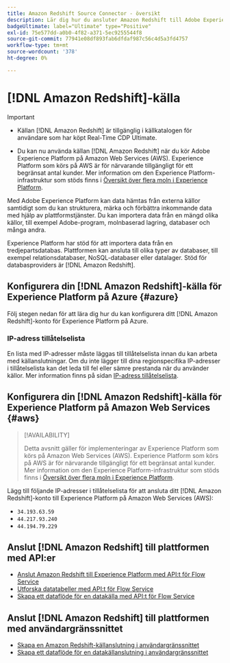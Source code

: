 ```yaml
---
title: Amazon Redshift Source Connector - översikt
description: Lär dig hur du ansluter Amazon Redshift till Adobe Experience Platform med hjälp av API:er eller användargränssnittet.
badgeUltimate: label="Ultimate" type="Positive"
exl-id: 75e577dd-a0b0-4f82-a371-5ec9255544f8
source-git-commit: 77941e08df893fab6dfdaf987c56c4d5a3fd4757
workflow-type: tm+mt
source-wordcount: '378'
ht-degree: 0%

---
```


# [!DNL Amazon Redshift]-källa

>[!IMPORTANT]
>
>- Källan [!DNL Amazon Redshift] är tillgänglig i källkatalogen för användare som har köpt Real-Time CDP Ultimate.
>
>- Du kan nu använda källan [!DNL Amazon Redshift] när du kör Adobe Experience Platform på Amazon Web Services (AWS). Experience Platform som körs på AWS är för närvarande tillgängligt för ett begränsat antal kunder. Mer information om den Experience Platform-infrastruktur som stöds finns i [Översikt över flera moln i Experience Platform](../../../landing/multi-cloud.md).


Med Adobe Experience Platform kan data hämtas från externa källor samtidigt som du kan strukturera, märka och förbättra inkommande data med hjälp av plattformstjänster. Du kan importera data från en mängd olika källor, till exempel Adobe-program, molnbaserad lagring, databaser och många andra.

Experience Platform har stöd för att importera data från en tredjepartsdatabas. Plattformen kan ansluta till olika typer av databaser, till exempel relationsdatabaser, NoSQL-databaser eller datalager. Stöd för databasproviders är [!DNL Amazon Redshift].

## Konfigurera din [!DNL Amazon Redshift]-källa för Experience Platform på Azure {#azure}

Följ stegen nedan för att lära dig hur du kan konfigurera ditt [!DNL Amazon Redshift]-konto för Experience Platform på Azure.

### IP-adress tillåtelselista

En lista med IP-adresser måste läggas till tillåtelselista innan du kan arbeta med källanslutningar. Om du inte lägger till dina regionspecifika IP-adresser i tillåtelselista kan det leda till fel eller sämre prestanda när du använder källor. Mer information finns på sidan [IP-adress tillåtelselista](../../ip-address-allow-list.md).

## Konfigurera din [!DNL Amazon Redshift]-källa för Experience Platform på Amazon Web Services {#aws}

>[!AVAILABILITY]
>
>Detta avsnitt gäller för implementeringar av Experience Platform som körs på Amazon Web Services (AWS). Experience Platform som körs på AWS är för närvarande tillgängligt för ett begränsat antal kunder. Mer information om den Experience Platform-infrastruktur som stöds finns i [Översikt över flera moln i Experience Platform](../../../landing/multi-cloud.md).

Lägg till följande IP-adresser i tillåtelselista för att ansluta ditt [!DNL Amazon Redshift]-konto till Experience Platform på Amazon Web Services (AWS):

- `34.193.63.59`
- `44.217.93.240`
- `44.194.79.229`

## Anslut [!DNL Amazon Redshift] till plattformen med API:er

- [Anslut Amazon Redshift till Experience Platform med API:t för Flow Service](../../tutorials/api/create/databases/redshift.md)
- [Utforska datatabeller med API:t för Flow Service](../../tutorials/api/explore/tabular.md)
- [Skapa ett dataflöde för en datakälla med API:t för Flow Service](../../tutorials/api/collect/database-nosql.md)

## Anslut [!DNL Amazon Redshift] till plattformen med användargränssnittet

- [Skapa en Amazon Redshift-källanslutning i användargränssnittet](../../tutorials/ui/create/databases/redshift.md)
- [Skapa ett dataflöde för en datakällanslutning i användargränssnittet](../../tutorials/ui/dataflow/databases.md)
